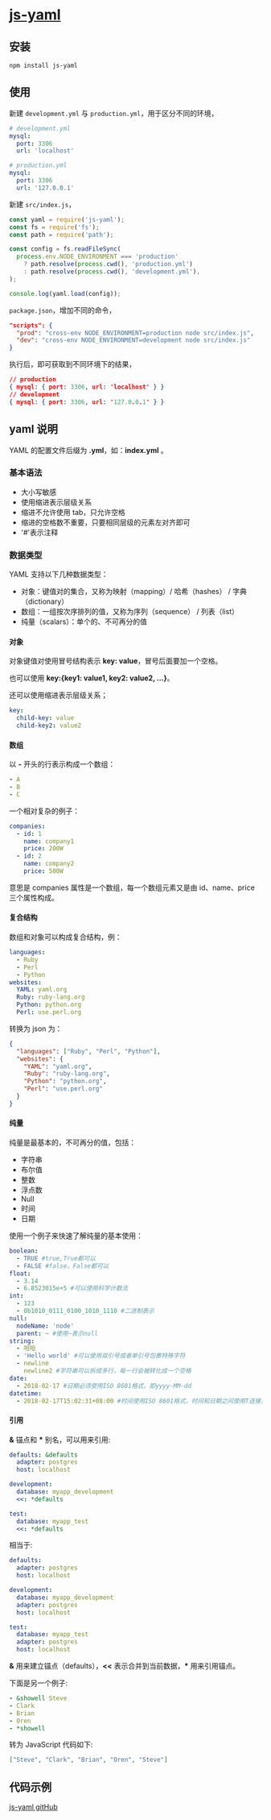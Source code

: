 # [js-yaml](https://www.npmjs.com/package/js-yaml)

## 安装

```shell
npm install js-yaml
```

## 使用

新建 `development.yml` 与 `production.yml`，用于区分不同的环境，

```yml
# development.yml
mysql:
  port: 3306
  url: 'localhost'
```

```yml
# production.yml
mysql:
  port: 3306
  url: '127.0.0.1'
```

新建 `src/index.js`，

```js
const yaml = require('js-yaml');
const fs = require('fs');
const path = require('path');

const config = fs.readFileSync(
  process.env.NODE_ENVIRONMENT === 'production'
    ? path.resolve(process.cwd(), 'production.yml')
    : path.resolve(process.cwd(), 'development.yml'),
);

console.log(yaml.load(config));
```

`package.json`，增加不同的命令，

```json
"scripts": {
  "prod": "cross-env NODE_ENVIRONMENT=production node src/index.js",
  "dev": "cross-env NODE_ENVIRONMENT=development node src/index.js"
}
```

执行后，即可获取到不同环境下的结果，

```json
// production
{ mysql: { port: 3306, url: 'localhost' } }
// development
{ mysql: { port: 3306, url: '127.0.0.1' } }
```

## yaml 说明

YAML 的配置文件后缀为 **.yml**，如：**index.yml** 。

### 基本语法

- 大小写敏感
- 使用缩进表示层级关系
- 缩进不允许使用 tab，只允许空格
- 缩进的空格数不重要，只要相同层级的元素左对齐即可
- '#'表示注释

### 数据类型

YAML 支持以下几种数据类型：

- 对象：键值对的集合，又称为映射（mapping）/ 哈希（hashes） / 字典（dictionary）
- 数组：一组按次序排列的值，又称为序列（sequence） / 列表（list）
- 纯量（scalars）：单个的、不可再分的值

#### 对象

对象键值对使用冒号结构表示 **key: value**，冒号后面要加一个空格。

也可以使用 **key:{key1: value1, key2: value2, ...}**。

还可以使用缩进表示层级关系；

```yml
key:
  child-key: value
  child-key2: value2
```

#### 数组

以 **-** 开头的行表示构成一个数组：

```yml
- A
- B
- C
```

一个相对复杂的例子：

```yml
companies:
  - id: 1
    name: company1
    price: 200W
  - id: 2
    name: company2
    price: 500W
```

意思是 companies 属性是一个数组，每一个数组元素又是由 id、name、price 三个属性构成。

#### 复合结构

数组和对象可以构成复合结构，例：

```yml
languages:
  - Ruby
  - Perl
  - Python
websites:
  YAML: yaml.org
  Ruby: ruby-lang.org
  Python: python.org
  Perl: use.perl.org
```

转换为 json 为：

```json
{
  "languages": ["Ruby", "Perl", "Python"],
  "websites": {
    "YAML": "yaml.org",
    "Ruby": "ruby-lang.org",
    "Python": "python.org",
    "Perl": "use.perl.org"
  }
}
```

#### 纯量

纯量是最基本的，不可再分的值，包括：

- 字符串
- 布尔值
- 整数
- 浮点数
- Null
- 时间
- 日期

使用一个例子来快速了解纯量的基本使用：

```yml
boolean:
  - TRUE #true,True都可以
  - FALSE #false，False都可以
float:
  - 3.14
  - 6.8523015e+5 #可以使用科学计数法
int:
  - 123
  - 0b1010_0111_0100_1010_1110 #二进制表示
null:
  nodeName: 'node'
  parent: ~ #使用~表示null
string:
  - 哈哈
  - 'Hello world' #可以使用双引号或者单引号包裹特殊字符
  - newline
    newline2 #字符串可以拆成多行，每一行会被转化成一个空格
date:
  - 2018-02-17 #日期必须使用ISO 8601格式，即yyyy-MM-dd
datetime:
  - 2018-02-17T15:02:31+08:00 #时间使用ISO 8601格式，时间和日期之间使用T连接，最后使用+代表时区
```

#### 引用

**&** 锚点和 **\*** 别名，可以用来引用:

```yml
defaults: &defaults
  adapter: postgres
  host: localhost

development:
  database: myapp_development
  <<: *defaults

test:
  database: myapp_test
  <<: *defaults
```

相当于:

```yml
defaults:
  adapter: postgres
  host: localhost

development:
  database: myapp_development
  adapter: postgres
  host: localhost

test:
  database: myapp_test
  adapter: postgres
  host: localhost
```

**&** 用来建立锚点（defaults），**<<** 表示合并到当前数据，**\*** 用来引用锚点。

下面是另一个例子:

```yml
- &showell Steve
- Clark
- Brian
- Oren
- *showell
```

转为 JavaScript 代码如下:

```json
["Steve", "Clark", "Brian", "Oren", "Steve"]
```

## 代码示例

[js-yaml gitHub](https://github.com/Atlanstis/demo-project/tree/npm/js-yaml)
